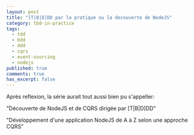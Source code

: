 ```yaml
---
layout: post
title: "[T|B|D]DD par la pratique ou la decouverte de NodeJS"
category: tbd-in-practice
tags:
  - tdd
  - bdd
  - ddd
  - cqrs
  - event-sourcing
  - nodejs
published: true
comments: true
has_excerpt: false
---
```


Après reflexion, la série aurait tout aussi bien pu s'appeller:

"Découverte de NodeJS et de CQRS dirigée par [T|B|D]DD"

"Développement d'une application NodeJS de A à Z selon une approche CQRS"